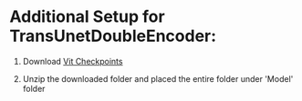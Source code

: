 # Additional Setup for TransUnetDoubleEncoder:

1. Download [Vit Checkpoints](https://drive.google.com/file/d/1RBg6mDuvBmyGP8SpAHrEPeaBZl4TVStg/view?usp=drive_link)

2. Unzip the downloaded folder and placed the entire folder under 'Model' folder

